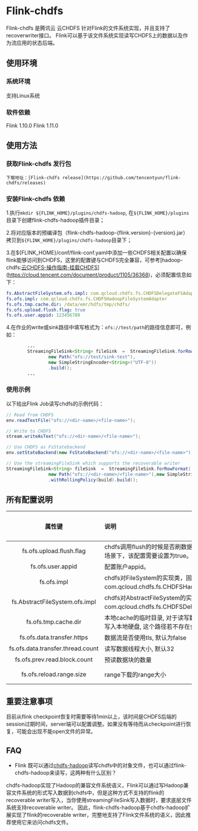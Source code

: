 # Flink-chdfs

Flink-chdfs 是腾讯云 云CHDFS 针对Flink的文件系统实现，并且支持了recoverwriter接口。 Flink可以基于该文件系统实现读写CHDFS上的数据以及作为流应用的状态后端。

## 使用环境

### 系统环境

支持Linux系统

### 软件依赖

Flink 1.10.0
Flink 1.11.0


## 使用方法

### 获取Flink-chdfs 发行包

    下载地址：[Flink-chdfs release](https://github.com/tencentyun/flink-chdfs/releases)


### 安装Flink-chdfs 依赖

1.执行`mkdir ${FLINK_HOME}/plugins/chdfs-hadoop`,  在`${FLINK_HOME}/plugins`目录下创建flink-chdfs-hadoop插件目录；

2.将对应版本的预编译包（flink-chdfs-hadoop-{flink.version}-{version}.jar）拷贝到`${FLINK_HOME}/plugins/chdfs-hadoop`目录下；

3.在${FLINK_HOME}/conf/flink-conf.yaml中添加一些CHDFS相关配置以确保flink能够访问到CHDFS，这里的配置键与CHDFS完全兼容，可参考[hadoop-chdfs:[云CHDFS-操作指南-挂载CHDFS](https://cloud.tencent.com/document/product/1105/36368)](https://cloud.tencent.com/document/product/1105/36368)，必须配置信息如下：

```yaml
fs.AbstractFileSystem.ofs.impl: com.qcloud.chdfs.fs.CHDFSDelegateFSAdapter
fs.ofs.impl: com.qcloud.chdfs.fs.CHDFSHadoopFileSystemAdapter
fs.ofs.tmp.cache.dir: /data/emr/hdfs/tmp/chdfs/
fs.ofs.upload.flush.flag: true
fs.ofs.user.appid: 123456789
```

4.在作业的write或sink路径中填写格式为：```ofs://test/path```的路径信息即可，例如：

```java
        ...
        StreamingFileSink<String> fileSink  =  StreamingFileSink.forRowFormat(
                new Path("ofs://test/sink-test"),
                new SimpleStringEncoder<String>("UTF-8"))
                .build();
        ...
```

### 使用示例

以下给出Flink Job读写chdfs的示例代码：

```Java
// Read from CHDFS 
env.readTextFile("ofs://<dir-name>/<file-name>");

// Write to CHDFS
stream.writeAsText("ofs://<dir-name>/<file-name>");

// Use CHDFS as FsStatebackend
env.setStateBackend(new FsStateBackend("ofs://<dir-name>/<file-name>"));

// Use the streamingFileSink which supports the recoverable writer
StreamingFileSink<String> fileSink  =  StreamingFileSink.forRowFormat(
                new Path("ofs://<dir-name>/<file-name>"),new SimpleStringEncoder<String>("UTF-8"))
                .withRollingPolicy(build).build();

```


## 所有配置说明

| 属性键                             | 说明                | 默认值 | 必填项 |
|:-----------------------------------:|:--------------------|:-----:|:---:|
|fs.ofs.upload.flush.flag|chdfs调用flush的时候是否刷数据, 默认false。但是在flink 场景下，该配置需要设置为true。|无|是|
|fs.ofs.user.appid| 配置账户appid。 | 无  | 是|
|fs.ofs.impl                      | chdfs对FileSystem的实现类，固定为 com.qcloud.chdfs.fs.CHDFSHadoopFileSystemAdapter。 | 无|是|
|fs.AbstractFileSystem.ofs.impl   | chdfs对AbstractFileSystem的实现类，固定为com.qcloud.chdfs.fs.CHDFSDelegateFSAdapter。 | 无 |是|
|fs.ofs.tmp.cache.dir           | 本地cache的临时目录, 对于读写数据, 当内存cache不足时会写入本地硬盘, 这个路径若不存在会自动创建。 | 无 | 是|
|fs.ofs.data.transfer.https                   | 数据流是否使用tls, 默认为false | false | 否|
|fs.ofs.data.transfer.thread.count                | 读写数据线程大小, 默认32 |32 | 否 |
|fs.ofs.prev.read.block.count             | 预读数据块的数量| 4 | 否 |
|fs.ofs.reload.range.size       | range下载的range大小| 1048576（1MB）|否|

## 重要注意事项

目前从flink checkpoint恢复时需要等待1min以上，该时间是CHDFS后端的session过期时间，server端可以配置调整。如果没有等待而从checkpoint进行恢复，可能会出现不能open文件的异常。

## FAQ

- Flink 既可以通过[chdfs-hadoop](https://github.com/tencentyun/chdfs-hadoop-plugin)读写chdfs中的对象文件，也可以通过flink-chdfs-hadoop来读写，这两种有什么区别？

chdfs-hadoop实现了Hadoop的兼容文件系统语义，Flink可以通过写Hadoop兼容文件系统的形式写入数据到chdfs中，但是这种方式不支持的flink的recoverable writer写入，当你使用streamingFileSink写入数据时，要求底层文件系统支持recoverable writer。 因此，flink-chdfs-hadoop基于chdfs-hadoop扩展实现了flink的recoverable writer，完整地支持了Flink文件系统的语义，因此推荐使用它来访问chdfs文件。
